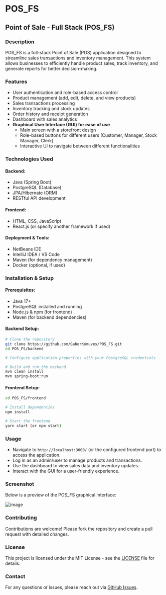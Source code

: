 # POS_FS

## Point of Sale - Full Stack (POS_FS)

### Description
POS_FS is a full-stack Point of Sale (POS) application designed to streamline sales transactions and inventory management. This system allows businesses to efficiently handle product sales, track inventory, and generate reports for better decision-making.

### Features
- User authentication and role-based access control
- Product management (add, edit, delete, and view products)
- Sales transactions processing
- Inventory tracking and stock updates
- Order history and receipt generation
- Dashboard with sales analytics
- **Graphical User Interface (GUI) for ease of use**
  - Main screen with a storefront design
  - Role-based buttons for different users (Customer, Manager, Stock Manager, Clerk)
  - Interactive UI to navigate between different functionalities

### Technologies Used
#### Backend:
- Java (Spring Boot)
- PostgreSQL (Database)
- JPA/Hibernate (ORM)
- RESTful API development

#### Frontend:
- HTML, CSS, JavaScript
- React.js (or specify another framework if used)

#### Deployment & Tools:
- NetBeans IDE
- IntelliJ IDEA / VS Code
- Maven (for dependency management)
- Docker (optional, if used)

### Installation & Setup
#### Prerequisites:
- Java 17+
- PostgreSQL installed and running
- Node.js & npm (for frontend)
- Maven (for backend dependencies)

#### Backend Setup:
```sh
# Clone the repository
git clone https://github.com/GaborKomuves/POS_FS.git
cd POS_FS/backend

# Configure application.properties with your PostgreSQL credentials

# Build and run the backend
mvn clean install
mvn spring-boot:run
```

#### Frontend Setup:
```sh
cd POS_FS/frontend

# Install dependencies
npm install

# Start the frontend
yarn start (or npm start)
```

### Usage
- Navigate to `http://localhost:3000/` (or the configured frontend port) to access the application.
- Log in as an admin/user to manage products and transactions.
- Use the dashboard to view sales data and inventory updates.
- Interact with the GUI for a user-friendly experience.

### Screenshot
Below is a preview of the POS_FS graphical interface:

![image](https://github.com/GaborKomuves/POS_FS/assets/67443270/2f322ec7-736b-49b4-8e46-68f17702e150)

### Contributing
Contributions are welcome! Please fork the repository and create a pull request with detailed changes.

### License
This project is licensed under the MIT License - see the [LICENSE](LICENSE) file for details.

### Contact
For any questions or issues, please reach out via [GitHub Issues](https://github.com/GaborKomuves/POS_FS/issues).

